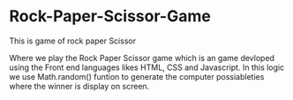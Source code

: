 # Rock-Paper-Scissor-Game
This is game of rock paper Scissor

 Where we play the Rock Paper Scissor game which is an game devloped using the Front end languages likes HTML, CSS and Javascript.
 In this logic we use Math.random() funtion to generate the computer possiableties where the winner is display on screen.
